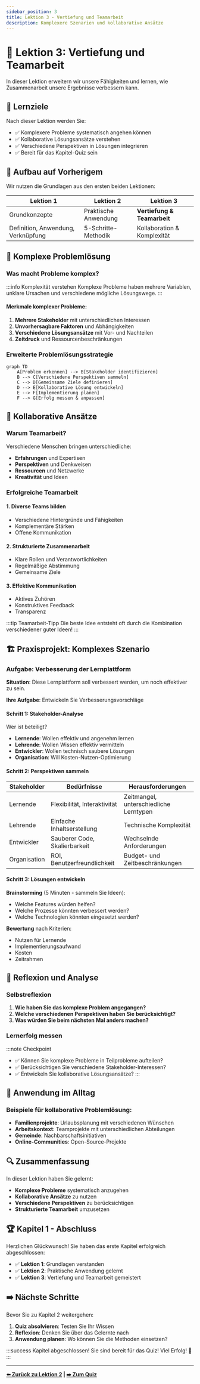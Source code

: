 ```yaml
---
sidebar_position: 3
title: Lektion 3 - Vertiefung und Teamarbeit
description: Komplexere Szenarien und kollaborative Ansätze
---
```


# 🤝 Lektion 3: Vertiefung und Teamarbeit

In dieser Lektion erweitern wir unsere Fähigkeiten und lernen, wie Zusammenarbeit unsere Ergebnisse verbessern kann.

## 🎯 Lernziele

Nach dieser Lektion werden Sie:
- ✅ Komplexere Probleme systematisch angehen können
- ✅ Kollaborative Lösungsansätze verstehen
- ✅ Verschiedene Perspektiven in Lösungen integrieren
- ✅ Bereit für das Kapitel-Quiz sein

## 🔄 Aufbau auf Vorherigem

Wir nutzen die Grundlagen aus den ersten beiden Lektionen:

| Lektion 1 | Lektion 2 | Lektion 3 |
|-----------|-----------|-----------|
| Grundkonzepte | Praktische Anwendung | **Vertiefung & Teamarbeit** |
| Definition, Anwendung, Verknüpfung | 5-Schritte-Methodik | Kollaboration & Komplexität |

## 🧩 Komplexe Problemlösung

### Was macht Probleme komplex?

:::info Komplexität verstehen
Komplexe Probleme haben mehrere Variablen, unklare Ursachen und verschiedene mögliche Lösungswege.
:::

#### Merkmale komplexer Probleme:
1. **Mehrere Stakeholder** mit unterschiedlichen Interessen
2. **Unvorhersagbare Faktoren** und Abhängigkeiten
3. **Verschiedene Lösungsansätze** mit Vor- und Nachteilen
4. **Zeitdruck** und Ressourcenbeschränkungen

### Erweiterte Problemlösungsstrategie

```mermaid
graph TD
    A[Problem erkennen] --> B[Stakeholder identifizieren]
    B --> C[Verschiedene Perspektiven sammeln]
    C --> D[Gemeinsame Ziele definieren]
    D --> E[Kollaborative Lösung entwickeln]
    E --> F[Implementierung planen]
    F --> G[Erfolg messen & anpassen]
```

## 👥 Kollaborative Ansätze

### Warum Teamarbeit?

Verschiedene Menschen bringen unterschiedliche:
- **Erfahrungen** und Expertisen
- **Perspektiven** und Denkweisen
- **Ressourcen** und Netzwerke
- **Kreativität** und Ideen

### Erfolgreiche Teamarbeit

#### 1. Diverse Teams bilden
- Verschiedene Hintergründe und Fähigkeiten
- Komplementäre Stärken
- Offene Kommunikation

#### 2. Strukturierte Zusammenarbeit
- Klare Rollen und Verantwortlichkeiten
- Regelmäßige Abstimmung
- Gemeinsame Ziele

#### 3. Effektive Kommunikation
- Aktives Zuhören
- Konstruktives Feedback
- Transparenz

:::tip Teamarbeit-Tipp
Die beste Idee entsteht oft durch die Kombination verschiedener guter Ideen!
:::

## 🏗️ Praxisprojekt: Komplexes Szenario

### Aufgabe: Verbesserung der Lernplattform

**Situation**: Diese Lernplattform soll verbessert werden, um noch effektiver zu sein.

**Ihre Aufgabe**: Entwickeln Sie Verbesserungsvorschläge

#### Schritt 1: Stakeholder-Analyse
Wer ist beteiligt?
- **Lernende**: Wollen effektiv und angenehm lernen
- **Lehrende**: Wollen Wissen effektiv vermitteln
- **Entwickler**: Wollen technisch saubere Lösungen
- **Organisation**: Will Kosten-Nutzen-Optimierung

#### Schritt 2: Perspektiven sammeln
| Stakeholder | Bedürfnisse | Herausforderungen |
|-------------|-------------|-------------------|
| Lernende | Flexibilität, Interaktivität | Zeitmangel, unterschiedliche Lerntypen |
| Lehrende | Einfache Inhaltserstellung | Technische Komplexität |
| Entwickler | Sauberer Code, Skalierbarkeit | Wechselnde Anforderungen |
| Organisation | ROI, Benutzerfreundlichkeit | Budget- und Zeitbeschränkungen |

#### Schritt 3: Lösungen entwickeln

**Brainstorming** (5 Minuten - sammeln Sie Ideen):
- Welche Features würden helfen?
- Welche Prozesse könnten verbessert werden?
- Welche Technologien könnten eingesetzt werden?

**Bewertung** nach Kriterien:
- Nutzen für Lernende
- Implementierungsaufwand
- Kosten
- Zeitrahmen

## 🔬 Reflexion und Analyse

### Selbstreflexion
1. **Wie haben Sie das komplexe Problem angegangen?**
2. **Welche verschiedenen Perspektiven haben Sie berücksichtigt?**
3. **Was würden Sie beim nächsten Mal anders machen?**

### Lernerfolg messen
:::note Checkpoint
- ✅ Können Sie komplexe Probleme in Teilprobleme aufteilen?
- ✅ Berücksichtigen Sie verschiedene Stakeholder-Interessen?
- ✅ Entwickeln Sie kollaborative Lösungsansätze?
:::

## 🎯 Anwendung im Alltag

### Beispiele für kollaborative Problemlösung:
- **Familienprojekte**: Urlaubsplanung mit verschiedenen Wünschen
- **Arbeitskontext**: Teamprojekte mit unterschiedlichen Abteilungen
- **Gemeinde**: Nachbarschaftsinitiativen
- **Online-Communities**: Open-Source-Projekte

## 🔍 Zusammenfassung

In dieser Lektion haben Sie gelernt:

- **Komplexe Probleme** systematisch anzugehen
- **Kollaborative Ansätze** zu nutzen
- **Verschiedene Perspektiven** zu berücksichtigen
- **Strukturierte Teamarbeit** umzusetzen

## 🏆 Kapitel 1 - Abschluss

Herzlichen Glückwunsch! Sie haben das erste Kapitel erfolgreich abgeschlossen:

- ✅ **Lektion 1**: Grundlagen verstanden
- ✅ **Lektion 2**: Praktische Anwendung gelernt  
- ✅ **Lektion 3**: Vertiefung und Teamarbeit gemeistert

## ➡️ Nächste Schritte

Bevor Sie zu Kapitel 2 weitergehen:

1. **Quiz absolvieren**: Testen Sie Ihr Wissen
2. **Reflexion**: Denken Sie über das Gelernte nach
3. **Anwendung planen**: Wo können Sie die Methoden einsetzen?

:::success Kapitel abgeschlossen!
Sie sind bereit für das Quiz! Viel Erfolg! 🎉
:::

---

**[⬅️ Zurück zu Lektion 2](./lektion-2) | [➡️ Zum Quiz](./quiz-1)** 